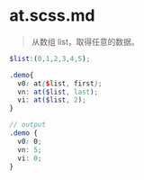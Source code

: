 # at.scss.md
> 从数组 list，取得任意的数据。

```scss
$list:(0,1,2,3,4,5);

.demo{
  v0: at($list, first);
  vn: at($list, last);
  vi: at($list, 2);
}

// output
.demo {
  v0: 0;
  vn: 5;
  vi: 0;
}
```
